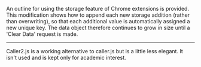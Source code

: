 An outline for using the storage feature of Chrome extensions is provided.  
This modification shows how to append each new storage addition (rather than overwriting), so that each 
additional value is automatically assigned a new unique key.  The data object therefore continues to grow in size until a 'Clear Data' request is made.

------------------

Caller2.js is a working alternative to caller.js but is a little less elegant.  It isn't used and is kept only for academic interest.
